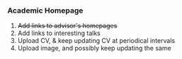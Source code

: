 ### Academic Homepage 

1. ~~Add links to advisor's homepages~~
2. Add links to interesting talks
3. Upload CV,  & keep updating CV at periodical intervals
4. Upload image, and possibly keep updating the same
